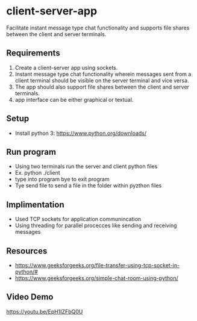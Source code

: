 # client-server-app
Facilitate instant message type chat functionality and supports file shares between the client and server terminals.

## Requirements
1. Create a client-server app using sockets.
2. Instant message type chat functionality wherein messages sent from a client terminal should be visible on the server terminal and vice versa.
3. The app should also support file shares between the client and server terminals.
4. app interface can be either graphical or textual.

## Setup
* Install python 3: https://www.python.org/downloads/

## Run program
* Using two terminals run the server and client python files
* Ex. python ./client
* type into program bye to exit program
* Tye send file to send a file in the folder within pyzthon files

## Implimentation
* Used TCP sockets for application communincation
* Using threading for parallel procecces like sending and receiving messages

## Resources
* https://www.geeksforgeeks.org/file-transfer-using-tcp-socket-in-python/#
* https://www.geeksforgeeks.org/simple-chat-room-using-python/

## Video Demo
https://youtu.be/EpH1IZFbQ0U
